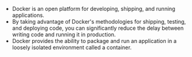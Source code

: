 - Docker is an open platform for developing, shipping, and running applications.
- By taking advantage of Docker's methodologies for shipping, testing, and deploying code, you can significantly reduce the delay between writing code and running it in production.
- Docker provides the ability to package and run an application in a loosely isolated environment called a container.